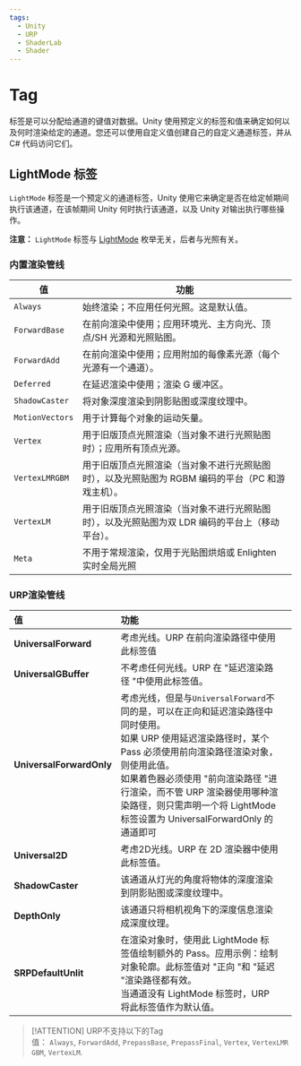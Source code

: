 ```yaml
---
tags:
  - Unity
  - URP
  - ShaderLab
  - Shader
---
```

# Tag

标签是可以分配给通道的键值对数据。Unity 使用预定义的标签和值来确定如何以及何时渲染给定的通道。您还可以使用自定义值创建自己的自定义通道标签，并从 C# 代码访问它们。

## LightMode 标签

`LightMode` 标签是一个预定义的通道标签，Unity 使用它来确定是否在给定帧期间执行该通道，在该帧期间 Unity 何时执行该通道，以及 Unity 对输出执行哪些操作。

**注意：** `LightMode` 标签与 [LightMode](https://docs.unity3d.com/cn/2023.2/ScriptReference/Experimental.GlobalIllumination.LightMode.html) 枚举无关，后者与光照有关。

### 内置渲染管线

| **值**           | **功能**                                                |
| --------------- | ----------------------------------------------------- |
| `Always`        | 始终渲染；不应用任何光照。这是默认值。                                   |
| `ForwardBase`   | 在前向渲染中使用；应用环境光、主方向光、顶点/SH 光源和光照贴图。                    |
| `ForwardAdd`    | 在前向渲染中使用；应用附加的每像素光源（每个光源有一个通道）。                       |
| `Deferred`      | 在延迟渲染中使用；渲染 G 缓冲区。                                    |
| `ShadowCaster`  | 将对象深度渲染到阴影贴图或深度纹理中。                                   |
| `MotionVectors` | 用于计算每个对象的运动矢量。                                        |
| `Vertex`        | 用于旧版顶点光照渲染（当对象不进行光照贴图时）；应用所有顶点光源。                     |
| `VertexLMRGBM`  | 用于旧版顶点光照渲染（当对象不进行光照贴图时），以及光照贴图为 RGBM 编码的平台（PC 和游戏主机）。 |
| `VertexLM`      | 用于旧版顶点光照渲染（当对象不进行光照贴图时），以及光照贴图为双 LDR 编码的平台上（移动平台）。    |
| `Meta`          | 不用于常规渲染，仅用于光贴图烘焙或 Enlighten 实时全局光照                    |

### URP渲染管线


| **值**                    | **功能**                                                                                                                                                                                                     |     |
| :----------------------- | :--------------------------------------------------------------------------------------------------------------------------------------------------------------------------------------------------------- | --- |
| **UniversalForward**     | 考虑光线。URP 在前向渲染路径中使用此标签值                                                                                                                                                                                    |     |
| **UniversalGBuffer**     | 不考虑任何光线。URP 在 "延迟渲染路径 "中使用此标签值。                                                                                                                                                                            |     |
| **UniversalForwardOnly** | 考虑光线，但是与`UniversalForward`不同的是，可以在正向和延迟渲染路径中同时使用。<br>如果 URP 使用延迟渲染路径时，某个 Pass 必须使用前向渲染路径渲染对象，则使用此值。<br>如果着色器必须使用 "前向渲染路径 "进行渲染，而不管 URP 渲染器使用哪种渲染路径，则只需声明一个将 LightMode 标签设置为 UniversalForwardOnly 的通道即可<br> |     |
| **Universal2D**          | 考虑2D光线。URP 在 2D 渲染器中使用此标签值。                                                                                                                                                                                |     |
| **ShadowCaster**         | 该通道从灯光的角度将物体的深度渲染到阴影贴图或深度纹理中。                                                                                                                                                                              |     |
| **DepthOnly**            | 该通道只将相机视角下的深度信息渲染成深度纹理。                                                                                                                                                                                    |     |
| **SRPDefaultUnlit**      | 在渲染对象时，使用此 LightMode 标签值绘制额外的 Pass。应用示例：绘制对象轮廓。此标签值对 "正向 "和 "延迟 "渲染路径都有效。<br>当通道没有 LightMode 标签时，URP 将此标签值作为默认值。                                                                                           |     |

> [!ATTENTION]
> URP不支持以下的Tag值： `Always`, `ForwardAdd`, `PrepassBase`, `PrepassFinal`, `Vertex`, `VertexLMRGBM`, `VertexLM`.